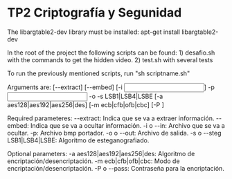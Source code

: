 TP2 Criptografía y Segunidad
============================

The libargtable2-dev library must be installed:
	apt-get install libargtable2-dev 
	
In the root of the project the following scripts can be found:
	1) desafio.sh with the commands to get the hidden video.
	2) test.sh with several tests


To run the previously mentioned scripts, run "sh scriptname.sh"

Arguments are:
 [--extract] [--embed] [-i <input hide file>] -p <input bmp> -o <output bmp> -s LSB1|LSB4|LSBE [-a aes128|aes192|aes256|des] [-m ecb|cfb|ofb|cbc] [-P <char>]

Required parameteres:
 --extract:	Indica que se va a extraer información.
 --embed: Indica que se va a ocultar información.
 -i o --in: Archivo que se va a ocultar.
 -p: Archivo bmp portador.
 -o o --out: Archivo de salida.
 -s o --steg LSB1|LSB4|LSBE: Algoritmo de esteganografiado.

Optional parameters:
 -a aes128|aes192|aes256|des: Algoritmo de encriptación/desencriptación.
 -m ecb|cfb|ofb|cbc: Modo de encriptación/desencriptación.
 -P o --pass: Contraseña para la encriptación.





